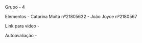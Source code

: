 Grupo - 4

Elementos - Catarina Moita nº21805632
          - João Joyce nº2180567

Link para video - 

Autoavaliação - 
